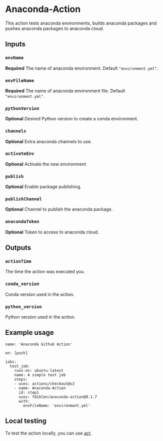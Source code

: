 # Anaconda-Action

This action tests anaconda environments, builds anaconda packages and pushes anaconda packages to anaconda cloud.

## Inputs

### `envName`

**Required** The name of anaconda environment. Default `"environment.yml"`.

### `envFileName`

**Required** The name of anaconda environment file. Default `"environment.yml"`.

### `pythonVersion`

**Optional** Desired Python version to create a conda environment.

### `channels`

**Optional** Extra anaconda channels to use.


### `activateEnv`

**Optional** Activate the new environment

### `publish`

**Optional** Enable package publishing.

### `publishChannel`

**Optional** Channel to publish the anaconda package.

### `anacondaToken`

**Optional** Token to access to anaconda cloud.

## Outputs

### `actionTime`

The time the action was executed you.

### `conda_version`

Conda version used in the action.

### `python_version`

Python version used in the action.

## Example usage

```workflow
name: 'Anaconda Github Action'

on: [push]

jobs:
  test_job:
    runs-on: ubuntu-latest
    name: A simple test job
    steps:
    - uses: actions/checkout@v2
    - name: Anaconda-Action
      id: step1
      uses: fdiblen/anaconda-action@0.1.7
      with:
        envFileName: 'environment.yml'
```

## Local testing
To test the action locally, you can use [act](https://github.com/nektos/act).